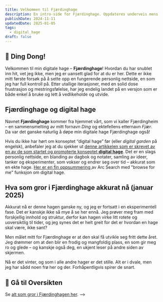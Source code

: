 ```yaml
---
title: Velkommen til Fjærdinghage
description: En intro-side for Fjærdinghage. Oppdateres underveis mens hagen utvikler seg.
publishDate: 2024-11-11
updatedDate: 2025-01-05
tags:
  - digital_hage
draft: false
---
```



## 🔔 Ding Dong! 

Velkommen til min digitale hage – **Fjærdinghage**! Hvordan du har snublet inn hit, vet jeg ikke, men jeg er uansett glad for at du er her. Dette er ikke mitt første forsøk på å sette opp en fungerende personlig nettside, en som jeg har full kontroll på. Etter utallige iterasjoner, med en solid dose frustrasjon og mestringsfølelse, har jeg endelig landet på en versjon som er både enkel å bruke og lett å vedlikeholde og utvide.

## Fjærdinghage og digital hage

Navnet **Fjærdinghage** kommer fra hjemmet vårt, som vi kaller Fjærdingheim – en sammensmelting av mitt fornavn _Ding_ og ektefellens etternavn _Fjær_. Da var det ganske naturlig å døpe min digitale hage Fjærdinghage også! 

  
Hvis du ikke har hørt om konseptet “digital hage” før (eller _digital garden_ på engelsk), anbefaler jeg at du sjekker ut [denne artikkelen som er skrevet av en av de som startet og promoterte konseptet **digital hage**](https://maggieappleton.com/garden-history). Det er en slags personlig nettside, en blanding av dagbok og notater, samling av ideer, tanker og eksperimenter, som vokser og endrer seg over tid – akkurat som en ekte hage. [Her er en fin oppsummering ](https://search.arc.net/Ud75Xmmw6vCT18nmeWZe)av Arc Search med "browse for me" funksjon om digital hage.

## Hva som gror i Fjærdinghage akkurat nå (januar 2025)

Akkurat nå er denne hagen ganske ny, og jeg er fortsatt i en eksperimentell fase. Det er kanskje ikke så mye å se her ennå. Jeg prøver meg fram med forskjellig innhold og struktur, derfor kan hagen virke litt rotete og uoversiktlig til tider, og jeg synes det er helt greit for det er hvordan en hage skal være, ikke sant? 
  
Men målet mitt for Fjærdinghage er at den skal få utvikle seg fritt dette året. Jeg drømmer om at den blir en frodig og mangfoldig plass, en som gir meg ro og glede – og kanskje også deg, en ukjent leser på andre siden av skjermen.

Nå er det vinter, og som i alle andre hager er det stille. Alt er i dvale, men jeg har sådd noen frø her og der. Forhåpentligvis spirer de snart.


## 📑 Gå til Oversikten
Se [alt som gror i Fjærdinghagen her](https://dingchen.no/posts/). -->








